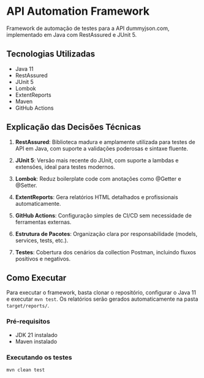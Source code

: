 # API Automation Framework

Framework de automação de testes para a API dummyjson.com, implementado em Java com RestAssured e JUnit 5.

## Tecnologias Utilizadas
- Java 11
- RestAssured
- JUnit 5
- Lombok
- ExtentReports
- Maven
- GitHub Actions

## Explicação das Decisões Técnicas

1. **RestAssured**: Biblioteca madura e amplamente utilizada para testes de API em Java, com suporte a validações poderosas e sintaxe fluente.

2. **JUnit 5**: Versão mais recente do JUnit, com suporte a lambdas e extensões, ideal para testes modernos.

3. **Lombok**: Reduz boilerplate code com anotações como @Getter e @Setter.

4. **ExtentReports**: Gera relatórios HTML detalhados e profissionais automaticamente.

5. **GitHub Actions**: Configuração simples de CI/CD sem necessidade de ferramentas externas.

6. **Estrutura de Pacotes**: Organização clara por responsabilidade (models, services, tests, etc.).

7. **Testes**: Cobertura dos cenários da collection Postman, incluindo fluxos positivos e negativos.

## Como Executar

Para executar o framework, basta clonar o repositório, configurar o Java 11 e executar `mvn test`. Os relatórios serão gerados automaticamente na pasta `target/reports/`.

### Pré-requisitos
- JDK 21 instalado
- Maven instalado

### Executando os testes
```bash
mvn clean test
